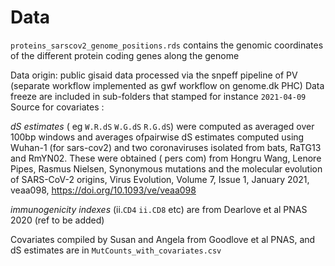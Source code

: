 # Data

`proteins_sarscov2_genome_positions.rds` contains the genomic coordinates of the different protein coding genes along the genome

Data origin: public gisaid data processed via the snpeff pipeline of PV (separate workflow implemented as gwf workflow on genome.dk PHC) 
Data freeze are included in sub-folders that stamped for instance `2021-04-09`
Source for covariates :

*dS estimates* ( eg `W.R.dS` `W.G.dS` `R.G.dS`) were computed as averaged over 100bp windows and averages ofpairwise dS estimates computed using Wuhan-1 (for sars-cov2) and two coronaviruses isolated from bats, RaTG13 and RmYN02. These were obtained ( pers com) from Hongru Wang, Lenore Pipes, Rasmus Nielsen, Synonymous mutations and the molecular evolution of SARS-CoV-2 origins, Virus Evolution, Volume 7, Issue 1, January 2021, veaa098, https://doi.org/10.1093/ve/veaa098  

*immunogenicity indexes* (ii.`CD4` `ii.CD8` etc) are from Dearlove et al PNAS 2020 (ref to be added)

Covariates compiled by Susan and Angela from Goodlove et al PNAS, and dS estimates  are in `MutCounts_with_covariates.csv`

